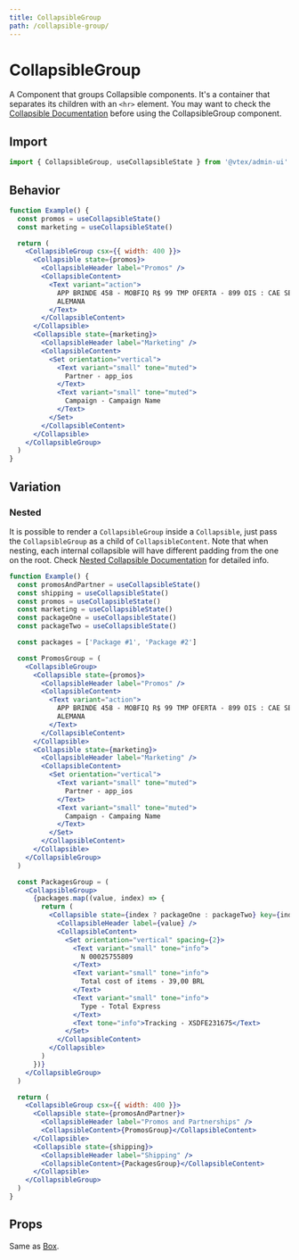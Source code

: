 ```yaml
---
title: CollapsibleGroup
path: /collapsible-group/
---
```


# CollapsibleGroup

A Component that groups Collapsible components. It's a container that separates its children with an `<hr>` element.
You may want to check the [Collapsible Documentation](/data-display/collapsible/) before using the CollapsibleGroup component.

## Import

```jsx isStatic
import { CollapsibleGroup, useCollapsibleState } from '@vtex/admin-ui'
```

## Behavior

```jsx
function Example() {
  const promos = useCollapsibleState()
  const marketing = useCollapsibleState()

  return (
    <CollapsibleGroup csx={{ width: 400 }}>
      <Collapsible state={promos}>
        <CollapsibleHeader label="Promos" />
        <CollapsibleContent>
          <Text variant="action">
            APP BRINDE 458 - MOBFIQ R$ 99 TMP OFERTA - 899 OIS : CAE SEMANA -
            ALEMANA
          </Text>
        </CollapsibleContent>
      </Collapsible>
      <Collapsible state={marketing}>
        <CollapsibleHeader label="Marketing" />
        <CollapsibleContent>
          <Set orientation="vertical">
            <Text variant="small" tone="muted">
              Partner - app_ios
            </Text>
            <Text variant="small" tone="muted">
              Campaign - Campaign Name
            </Text>
          </Set>
        </CollapsibleContent>
      </Collapsible>
    </CollapsibleGroup>
  )
}
```

## Variation

### Nested

It is possible to render a `CollapsibleGroup` inside a `Collapsible`, just pass the `CollapsibleGroup` as a child of `CollapsibleContent`. Note that when nesting, each internal collapsible will have different padding from the one on the root. Check [Nested Collapsible Documentation](/collapsible/#nested) for detailed info.

```jsx
function Example() {
  const promosAndPartner = useCollapsibleState()
  const shipping = useCollapsibleState()
  const promos = useCollapsibleState()
  const marketing = useCollapsibleState()
  const packageOne = useCollapsibleState()
  const packageTwo = useCollapsibleState()

  const packages = ['Package #1', 'Package #2']

  const PromosGroup = (
    <CollapsibleGroup>
      <Collapsible state={promos}>
        <CollapsibleHeader label="Promos" />
        <CollapsibleContent>
          <Text variant="action">
            APP BRINDE 458 - MOBFIQ R$ 99 TMP OFERTA - 899 OIS : CAE SEMANA -
            ALEMANA
          </Text>
        </CollapsibleContent>
      </Collapsible>
      <Collapsible state={marketing}>
        <CollapsibleHeader label="Marketing" />
        <CollapsibleContent>
          <Set orientation="vertical">
            <Text variant="small" tone="muted">
              Partner - app_ios
            </Text>
            <Text variant="small" tone="muted">
              Campaign - Campaing Name
            </Text>
          </Set>
        </CollapsibleContent>
      </Collapsible>
    </CollapsibleGroup>
  )

  const PackagesGroup = (
    <CollapsibleGroup>
      {packages.map((value, index) => {
        return (
          <Collapsible state={index ? packageOne : packageTwo} key={index}>
            <CollapsibleHeader label={value} />
            <CollapsibleContent>
              <Set orientation="vertical" spacing={2}>
                <Text variant="small" tone="info">
                  N 00025755809
                </Text>
                <Text variant="small" tone="info">
                  Total cost of items - 39,00 BRL
                </Text>
                <Text variant="small" tone="info">
                  Type - Total Express
                </Text>
                <Text tone="info">Tracking - XSDFE231675</Text>
              </Set>
            </CollapsibleContent>
          </Collapsible>
        )
      })}
    </CollapsibleGroup>
  )

  return (
    <CollapsibleGroup csx={{ width: 400 }}>
      <Collapsible state={promosAndPartner}>
        <CollapsibleHeader label="Promos and Partnerships" />
        <CollapsibleContent>{PromosGroup}</CollapsibleContent>
      </Collapsible>
      <Collapsible state={shipping}>
        <CollapsibleHeader label="Shipping" />
        <CollapsibleContent>{PackagesGroup}</CollapsibleContent>
      </Collapsible>
    </CollapsibleGroup>
  )
}
```

## Props

Same as [Box](/primitives/box/).
